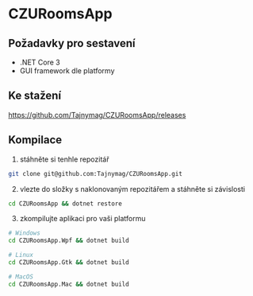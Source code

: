 # CZURoomsApp

## Požadavky pro sestavení
* .NET Core 3
* GUI framework dle platformy

## Ke stažení
https://github.com/Tajnymag/CZURoomsApp/releases 

## Kompilace
1. stáhněte si tenhle repozitář
```bash
git clone git@github.com:Tajnymag/CZURoomsApp.git
```

2. vlezte do složky s naklonovaným repozitářem a stáhněte si závislosti
```bash
cd CZURoomsApp && dotnet restore
```

3. zkompilujte aplikaci pro vaši platformu
```bash
# Windows
cd CZURoomsApp.Wpf && dotnet build

# Linux
cd CZURoomsApp.Gtk && dotnet build

# MacOS
cd CZURoomsApp.Mac && dotnet build
```
